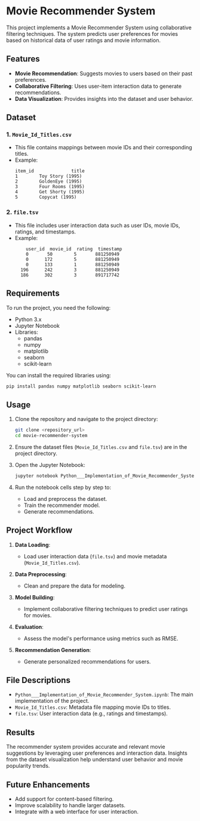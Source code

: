 # Movie Recommender System

This project implements a Movie Recommender System using collaborative filtering techniques. The system predicts user preferences for movies based on historical data of user ratings and movie information.

## Features

- **Movie Recommendation**: Suggests movies to users based on their past preferences.
- **Collaborative Filtering**: Uses user-item interaction data to generate recommendations.
- **Data Visualization**: Provides insights into the dataset and user behavior.

## Dataset

### 1. `Movie_Id_Titles.csv`

- This file contains mappings between movie IDs and their corresponding titles.
- Example:
  ```
  item_id              title
  1        Toy Story (1995)
  2        GoldenEye (1995)
  3        Four Rooms (1995)
  4        Get Shorty (1995)
  5        Copycat (1995)
  ```

### 2. `file.tsv`

- This file includes user interaction data such as user IDs, movie IDs, ratings, and timestamps.
- Example:
  ```
      user_id  movie_id  rating  timestamp
      0       50        5       881250949
      0      172        5       881250949
      0      133        1       881250949
    196      242        3       881250949
    186      302        3       891717742
  ```

## Requirements

To run the project, you need the following:

- Python 3.x
- Jupyter Notebook
- Libraries:
  - pandas
  - numpy
  - matplotlib
  - seaborn
  - scikit-learn

You can install the required libraries using:

```bash
pip install pandas numpy matplotlib seaborn scikit-learn
```

## Usage

1. Clone the repository and navigate to the project directory:

   ```bash
   git clone <repository_url>
   cd movie-recommender-system
   ```

2. Ensure the dataset files (`Movie_Id_Titles.csv` and `file.tsv`) are in the project directory.

3. Open the Jupyter Notebook:

   ```bash
   jupyter notebook Python___Implementation_of_Movie_Recommender_System.ipynb
   ```

4. Run the notebook cells step by step to:

   - Load and preprocess the dataset.
   - Train the recommender model.
   - Generate recommendations.

## Project Workflow

1. **Data Loading**:

   - Load user interaction data (`file.tsv`) and movie metadata (`Movie_Id_Titles.csv`).

2. **Data Preprocessing**:

   - Clean and prepare the data for modeling.

3. **Model Building**:

   - Implement collaborative filtering techniques to predict user ratings for movies.

4. **Evaluation**:

   - Assess the model's performance using metrics such as RMSE.

5. **Recommendation Generation**:

   - Generate personalized recommendations for users.

## File Descriptions

- `Python___Implementation_of_Movie_Recommender_System.ipynb`: The main implementation of the project.
- `Movie_Id_Titles.csv`: Metadata file mapping movie IDs to titles.
- `file.tsv`: User interaction data (e.g., ratings and timestamps).

## Results

The recommender system provides accurate and relevant movie suggestions by leveraging user preferences and interaction data. Insights from the dataset visualization help understand user behavior and movie popularity trends.

## Future Enhancements

- Add support for content-based filtering.
- Improve scalability to handle larger datasets.
- Integrate with a web interface for user interaction.



